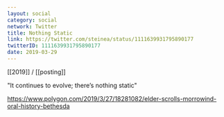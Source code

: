 ```yaml
---
layout: social
category: social
network: Twitter
title: Nothing Static
link: https://twitter.com/steinea/status/1111639931795890177
twitterID: 1111639931795890177
date: 2019-03-29
---
```


[[2019]] / [[posting]]

"It continues to evolve; there’s nothing static"

<https://www.polygon.com/2019/3/27/18281082/elder-scrolls-morrowind-oral-history-bethesda>
